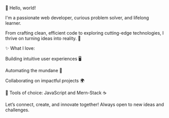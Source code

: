 👋 Hello, world!

I'm a passionate web developer, curious problem solver, and lifelong learner.

From crafting clean, efficient code to exploring cutting-edge technologies, I thrive on turning ideas into reality. 🚀

✨ What I love:

Building intuitive user experiences 🖥️

Automating the mundane 🤖

Collaborating on impactful projects 🌍

🌟 Tools of choice: JavaScript and Mern-Stack ☕


Let’s connect, create, and innovate together! Always open to new ideas and challenges.
